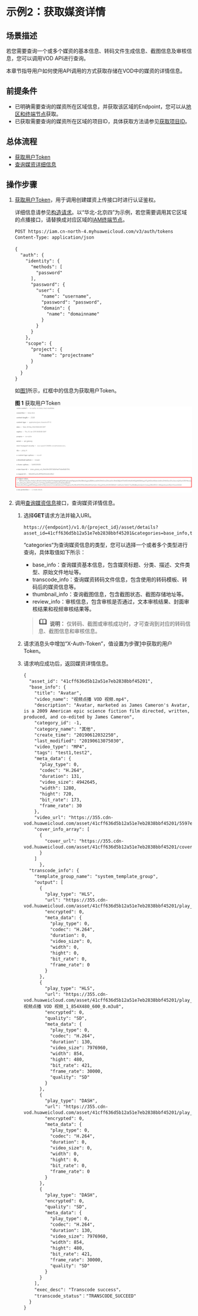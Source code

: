 # 示例2：获取媒资详情<a name="vod_04_0214"></a>

## 场景描述<a name="section5550124610275"></a>

若您需要查询一个或多个媒资的基本信息、转码文件生成信息、截图信息及审核信息，您可以调用VOD API进行查询。

本章节指导用户如何使用API调用的方式获取存储在VOD中的媒资的详情信息。

## 前提条件<a name="section1535328172818"></a>

-   已明确需要查询的媒资所在区域信息，并获取该区域的Endpoint，您可以从[地区和终端节点](https://developer.huaweicloud.com/endpoint?MPC)获取。
-   已获取需要查询的媒资所在区域的项目ID，具体获取方法请参见[获取项目ID](获取项目ID.md)。

## 总体流程<a name="section1753716933710"></a>

-   [获取用户Token](#li2334325914)
-   [查询媒资详细信息](#li5605136502)

## 操作步骤<a name="section6562835174311"></a>

1.  <a name="li2334325914"></a>[获取用户Token](https://support.huaweicloud.com/api-iam/iam_30_0001.html)，用于调用创建媒资上传接口时进行认证鉴权。

    详细信息请参见[构造请求](构造请求.md)。以“华北-北京四”为示例，若您需要调用其它区域的点播接口，请替换成对应区域的[IAM终端节点](https://developer.huaweicloud.com/endpoint?IAM)。

    ```
    POST https://iam.cn-north-4.myhuaweicloud.com/v3/auth/tokens
    Content-Type: application/json
    
    {
      "auth": {
        "identity": {
          "methods": [
            "password"
          ],
          "password": {
            "user": {
              "name": "username", 
              "password": "password", 
              "domain": {
                "name": "domainname"   
              }
            }
          }
        },
        "scope": {
          "project": {
             "name": "projectname"
          }
        }
      }
    }
    ```

    如[图1](#vod_04_0195_fig955023251511)所示，红框中的信息为获取用户Token。

    **图 1**  获取用户Token<a name="vod_04_0195_fig955023251511"></a>  
    ![](figures/获取用户Token.png "获取用户Token")

2.  <a name="li5605136502"></a>调用[查询媒资信息](查询媒资信息.md)接口，查询媒资详情信息。
    1.  选择**GET**请求方法并输入URI。

        ```
        https://{endpoint}/v1.0/{project_id}/asset/details?asset_id=41cff636d5b12a51e7eb2838bbf45201&categories=base_info,transcode_info&thumbnail_info,review_info
        ```

        “categories“为查询媒资信息的类型，您可以选择一个或者多个类型进行查询，具体取值如下所示：

        -   base\_info：查询媒资基本信息，包含媒资标题、分类、描述、文件类型、原始文件地址等。
        -   transcode\_info：查询媒资转码文件信息，包含使用的转码模板、转码后的媒资信息等。
        -   thumbnail\_info：查询截图信息，包含截图状态、截图存储地址等。
        -   review\_info：审核信息，包含审核是否通过，文本审核结果、封面审核结果和视频审核结果等。

        >![](public_sys-resources/icon-note.gif) **说明：** 
        >仅转码、截图或审核成功时，才可查询到对应的转码信息、截图信息和审核信息。

    2.  请求消息头中增加“X-Auth-Token”，值设置为步骤[1](#li17445117513)中获取的用户Token。
    3.  请求响应成功后，返回媒资详情信息。

        ```
        {
          "asset_id": "41cff636d5b12a51e7eb2838bbf45201",
          "base_info": {
            "title": "Avatar",
            "video_name": "视频点播 VOD 视频.mp4",
            "description": "Avatar, marketed as James Cameron's Avatar, is a 2009 American epic science fiction film directed, written, produced, and co-edited by James Cameron",
            "category_id": -1,
            "category_name": "其他",
            "create_time": "20190612032250",
            "last_modified": "20190613075030",
            "video_type": "MP4",
            "tags": "test1,test2",
            "meta_data": {
              "play_type": 0,
              "codec": "H.264",
              "duration": 131,
              "video_size": 4942645,
              "width": 1280,
              "hight": 720,
              "bit_rate": 173,
              "frame_rate": 30
            },
            "video_url": "https://355.cdn-vod.huaweicloud.com/asset/41cff636d5b12a51e7eb2838bbf45201/5597e59de70722eaeb9b18c274e249b2.mp4",
            "cover_info_array": [
              {
                "cover_url": "https://355.cdn-vod.huaweicloud.com/asset/41cff636d5b12a51e7eb2838bbf45201/cover/Cover0.jpg"
              }
            ]
              },
          "transcode_info": {
            "template_group_name": "system_template_group",
            "output": [
              {
                "play_type": "HLS",
                "url": "https://355.cdn-vod.huaweicloud.com/asset/41cff636d5b12a51e7eb2838bbf45201/play_video/index.m3u8",
                "encrypted": 0,
                "meta_data": {
                  "play_type": 0,
                  "codec": "H.264",
                  "duration": 0,
                  "video_size": 0,
                  "width": 0,
                  "hight": 0,
                  "bit_rate": 0,
                  "frame_rate": 0
                }
              },
              {
                "play_type": "HLS",
                "url": "https://355.cdn-vod.huaweicloud.com/asset/41cff636d5b12a51e7eb2838bbf45201/play_video/视频点播 VOD 视频_1_854X480_600_0.m3u8",
                "encrypted": 0,
                "quality": "SD",
                "meta_data": {
                  "play_type": 0,
                  "codec": "H.264",
                  "duration": 130,
                  "video_size": 7976960,
                  "width": 854,
                  "hight": 480,
                  "bit_rate": 421,
                  "frame_rate": 30000,
                  "quality": "SD"
                }
              },
              {
                "play_type": "DASH",
                "url": "https://355.cdn-vod.huaweicloud.com/asset/41cff636d5b12a51e7eb2838bbf45201/play_video/index.mpd",
                "encrypted": 0,
                "meta_data": {
                  "play_type": 0,
                  "codec": "H.264",
                  "duration": 0,
                  "video_size": 0,
                  "width": 0,
                  "hight": 0,
                  "bit_rate": 0,
                  "frame_rate": 0
                }
              },
              {
                "play_type": "DASH",
                "encrypted": 0,
                "quality": "SD",
                "meta_data": {
                  "play_type": 0,
                  "codec": "H.264",
                  "duration": 130,
                  "video_size": 7976960,
                  "width": 854,
                  "hight": 480,
                  "bit_rate": 421,
                  "frame_rate": 30000,
                  "quality": "SD"
                }
              }
            ],
            "exec_desc": "Transcode success"，
            "transcode_status"："TRANSCODE_SUCCEED"
          }
        }
        ```



